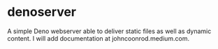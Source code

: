 # denoserver
A simple Deno webserver able to deliver static files as well as dynamic content. I will add documentation at johncoonrod.medium.com.
